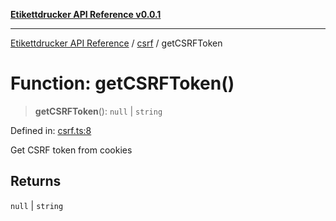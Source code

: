 [**Etikettdrucker API Reference v0.0.1**](../../README.md)

***

[Etikettdrucker API Reference](../../modules.md) / [csrf](../README.md) / getCSRFToken

# Function: getCSRFToken()

> **getCSRFToken**(): `null` \| `string`

Defined in: [csrf.ts:8](https://github.com/JayeshKakkad-Rotoclear/Etikettdruck/blob/main/src/lib/csrf.ts#L8)

Get CSRF token from cookies

## Returns

`null` \| `string`
